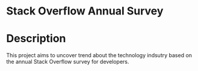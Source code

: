 # Stack Overflow Annual Survey
# Description
This project aims to uncover trend about the
technology indsutry based on the annual Stack Overflow survey for developers. 
